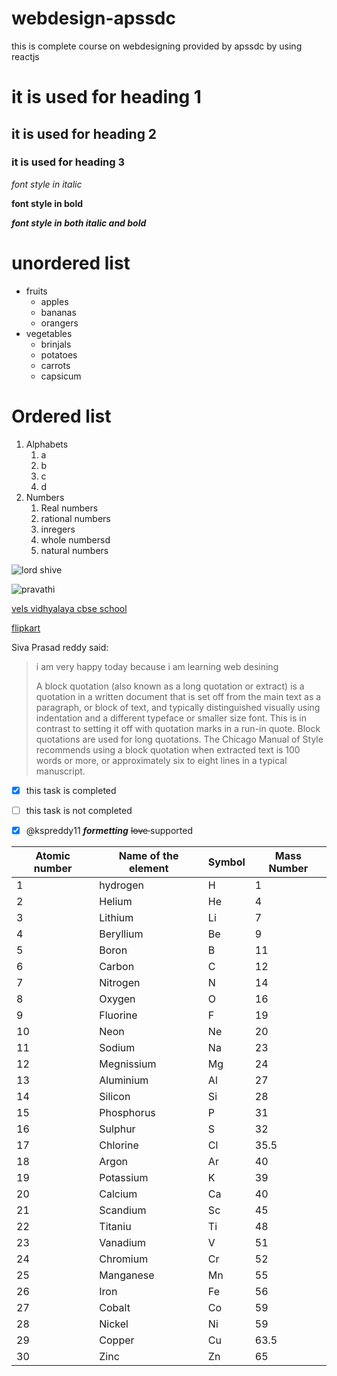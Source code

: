 # webdesign-apssdc
this is complete course on webdesigning provided by apssdc by using reactjs
# it is used for heading 1
## it is used for heading 2
### it is used for heading 3
*font style in italic*

**font style in bold**

***font style in both italic and bold***
# unordered list
* fruits
  * apples
  * bananas
  * orangers
* vegetables
  * brinjals
  * potatoes
  * carrots
  * capsicum
# Ordered list
1. Alphabets
   1. a
   2. b
   3. c
   4. d
2. Numbers
   1. Real numbers
   2. rational numbers
   3. inregers
   4. whole numbersd
   5. natural numbers
 
![lord shive](https://upload.wikimedia.org/wikipedia/commons/b/b4/Murudeshwar_Shiva.jpg)

![pravathi](https://i0.wp.com/www.newsgram.com/wp-content/uploads/2020/08/c6e2100643eb1504c296f749aea70c38-1.jpg)

[vels vidhyalaya cbse school](https://velsvidhyalaya.edu.in/)

[flipkart](https://www.flipkart.com/)

Siva Prasad reddy said:
> i am very happy today 
> because i am learning web desining
> 
> A block quotation (also known as a long quotation or extract) is a quotation in a written document that is set off from the main text as a paragraph, or block of text, and typically distinguished visually using indentation and a different typeface or smaller size font. This is in contrast to setting it off with quotation marks in a run-in quote. Block quotations are used for long quotations. The Chicago Manual of Style recommends using a block quotation when extracted text is 100 words or more, or approximately six to eight lines in a typical manuscript.

- [x] this task is completed

- [ ] this task is not completed

- [x] @kspreddy11 ***formetting*** <del> love </del> supported

Atomic number| Name of the element| Symbol| Mass Number
-------------|-------------------|-------|-------------
1|hydrogen|H|1
2|Helium|He|4
3|Lithium|Li|7
4|Beryllium|Be|9
5|Boron|B|11
6|Carbon|C|12
7|Nitrogen|N|14
8|Oxygen|O|16
9|Fluorine|F|19
10|Neon|Ne|20
11|Sodium|Na|23
12|Megnissium|Mg|24
13|Aluminium|Al|27
14|Silicon|Si|28
15|Phosphorus|P|31
16|Sulphur|S|32
17|Chlorine|Cl|35.5
18|Argon|Ar|40
19|Potassium|K|39
20|Calcium|Ca|40
21|Scandium|Sc|45
22|Titaniu|Ti|48
23|Vanadium|V|51
24|Chromium|Cr|52
25|Manganese|Mn|55
26|Iron|Fe|56
27|Cobalt|Co|59
28|Nickel|Ni|59
29|Copper|Cu|63.5
30|Zinc|Zn|65
